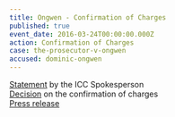 ```yaml
---
title: Ongwen - Confirmation of Charges
published: true
event_date: 2016-03-24T00:00:00.000Z
action: Confirmation of Charges
case: the-prosecutor-v-ongwen
accused: dominic-ongwen
---
```



[Statement](https://youtu.be/1KKjzj_Q2w0) by the ICC Spokesperson
<br>[Decision](https://www.icc-cpi.int/Pages/record.aspx?docNo=ICC-02/04-01/15-422-red) on the confirmation of charges
<br>[Press release](https://www.icc-cpi.int/en_menus/icc/press%20and%20media/press%20releases/Pages/pr1204.aspx)